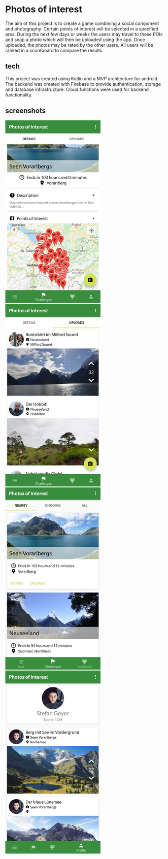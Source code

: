 # Photos of interest

The aim of this project is to create a game combining a social component and photography.
Certain points of interest will be selected in a specified area. During the next few days or weeks
the users may travel to these POIs and snap a photo which will then be uploaded using the app.
Once uploaded, the photos may be rated by the other users. All users will be ranked in a scoreboard
to compare the results.

## tech

This project was created using Kotlin and a MVP architecture for android. The backend was created with
Firebase to provide authentication, storage and database infrastructure. Cloud functions were
used for backend functionality.

## screenshots

<img src="screenshots/challenge_details_vorarlberg.jpg" alt="details" width="300"/> <img src="screenshots/challenge_uploads_neuseeland.jpg" alt="uploads" width="300"/>
<img src="screenshots/challenges.jpg" alt="challenges" width="300"/> <img src="screenshots/profile.png" alt="profile" width="300"/>